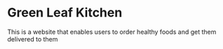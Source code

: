 # Green Leaf Kitchen

This is a website that enables users to order healthy foods and get them delivered to them
